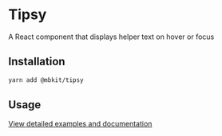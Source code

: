 # Tipsy

A React component that displays helper text on hover or focus

## Installation

```sh
yarn add @mbkit/tipsy
```

## Usage

[View detailed examples and documentation](https://mbkit.netlify.com/components/tipsy)